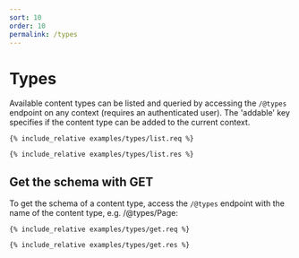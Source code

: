 ```yaml
---
sort: 10
order: 10
permalink: /types
---
```


# Types

Available content types can be listed and queried by accessing the `/@types` endpoint on any context (requires an authenticated user). The 'addable' key specifies if the content type can be added to the current context.

```
{% include_relative examples/types/list.req %}
```

```
{% include_relative examples/types/list.res %}
```

## Get the schema with GET

To get the schema of a content type, access the `/@types` endpoint with the name of the content type, e.g. /@types/Page:

```
{% include_relative examples/types/get.req %}
```

```
{% include_relative examples/types/get.res %}
```
